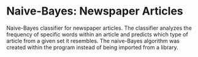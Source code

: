 # Naive-Bayes: Newspaper Articles
Naive-Bayes classifier for newspaper articles. The classifier analyzes the frequency of specific words within an article and predicts which type of article from a given set it resembles. The naive-Bayes algorithm was created within the program instead of being imported from a library.

